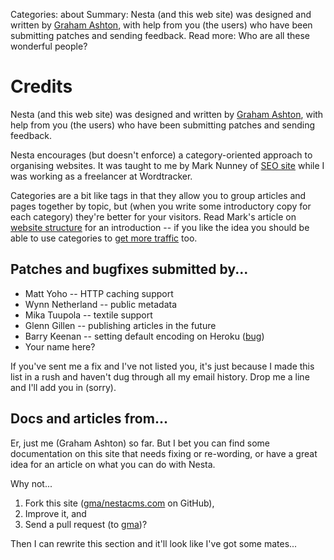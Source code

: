Categories: about
Summary: Nesta (and this web site) was designed and written by [Graham Ashton][gma], with help from you (the users) who have been submitting patches and sending feedback.
Read more: Who are all these wonderful people?

# Credits

Nesta (and this web site) was designed and written by [Graham
Ashton][gma], with help from you (the users) who have been submitting
patches and sending feedback.

[gma]: http://effectif.com

Nesta encourages (but doesn't enforce) a category-oriented approach to
organising websites. It was taught to me by Mark Nunney of [SEO
site][ss] while I was working as a freelancer at Wordtracker.

[ss]: http://www.seosite.co.uk/

Categories are a bit like tags in that they allow you to group articles
and pages together by topic, but (when you write some introductory copy
for each category) they're better for your visitors. Read Mark's
article on [website structure][nunney1] for an introduction -- if you
like the idea you should be able to use categories to [get more
traffic][nunney2] too.

[nunney1]: http://www.wordtracker.com/academy/website-structure
[nunney2]: http://www.wordtracker.com/academy/site-structure-planning-seo

## Patches and bugfixes submitted by...

 - Matt Yoho -- HTTP caching support
 - Wynn Netherland -- public metadata
 - Mika Tuupola -- textile support
 - Glenn Gillen -- publishing articles in the future
 - Barry Keenan -- setting default encoding on Heroku ([bug][bug14])
 - Your name here?

If you've sent me a fix and I've not listed you, it's just because I
made this list in a rush and haven't dug through all my email history.
Drop me a line and I'll add you in (sorry).

[bug14]: https://github.com/gma/nesta/issues#issue/14

## Docs and articles from...

Er, just me (Graham Ashton) so far. But I bet you can find some
documentation on this site that needs fixing or re-wording, or have a
great idea for an article on what you can do with Nesta.

Why not...

1. Fork this site ([gma/nestacms.com][repo] on GitHub),
2. Improve it, and
3. Send a pull request (to [gma][gma])?

Then I can rewrite this section and it'll look like I've got some
mates...

[repo]: https://github.com/gma/nestacms.com
[gma]: https://github.com/gma
